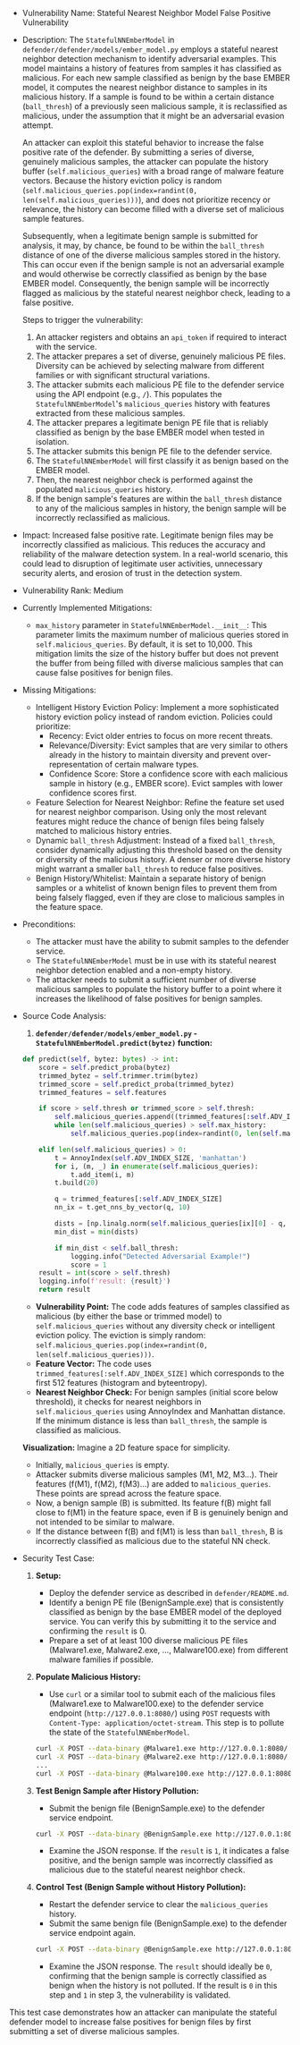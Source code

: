 - Vulnerability Name: Stateful Nearest Neighbor Model False Positive Vulnerability

- Description:
    The `StatefulNNEmberModel` in `defender/defender/models/ember_model.py` employs a stateful nearest neighbor detection mechanism to identify adversarial examples. This model maintains a history of features from samples it has classified as malicious. For each new sample classified as benign by the base EMBER model, it computes the nearest neighbor distance to samples in its malicious history. If a sample is found to be within a certain distance (`ball_thresh`) of a previously seen malicious sample, it is reclassified as malicious, under the assumption that it might be an adversarial evasion attempt.

    An attacker can exploit this stateful behavior to increase the false positive rate of the defender. By submitting a series of diverse, genuinely malicious samples, the attacker can populate the history buffer (`self.malicious_queries`) with a broad range of malware feature vectors.  Because the history eviction policy is random (`self.malicious_queries.pop(index=randint(0, len(self.malicious_queries)))`), and does not prioritize recency or relevance, the history can become filled with a diverse set of malicious sample features.

    Subsequently, when a legitimate benign sample is submitted for analysis, it may, by chance, be found to be within the `ball_thresh` distance of one of the diverse malicious samples stored in the history. This can occur even if the benign sample is not an adversarial example and would otherwise be correctly classified as benign by the base EMBER model. Consequently, the benign sample will be incorrectly flagged as malicious by the stateful nearest neighbor check, leading to a false positive.

    Steps to trigger the vulnerability:
    1. An attacker registers and obtains an `api_token` if required to interact with the service.
    2. The attacker prepares a set of diverse, genuinely malicious PE files. Diversity can be achieved by selecting malware from different families or with significant structural variations.
    3. The attacker submits each malicious PE file to the defender service using the API endpoint (e.g., `/`). This populates the `StatefulNNEmberModel`'s `malicious_queries` history with features extracted from these malicious samples.
    4. The attacker prepares a legitimate benign PE file that is reliably classified as benign by the base EMBER model when tested in isolation.
    5. The attacker submits this benign PE file to the defender service.
    6. The `StatefulNNEmberModel` will first classify it as benign based on the EMBER model.
    7. Then, the nearest neighbor check is performed against the populated `malicious_queries` history.
    8. If the benign sample's features are within the `ball_thresh` distance to any of the malicious samples in history, the benign sample will be incorrectly reclassified as malicious.

- Impact:
    Increased false positive rate. Legitimate benign files may be incorrectly classified as malicious. This reduces the accuracy and reliability of the malware detection system. In a real-world scenario, this could lead to disruption of legitimate user activities, unnecessary security alerts, and erosion of trust in the detection system.

- Vulnerability Rank: Medium

- Currently Implemented Mitigations:
    - `max_history` parameter in `StatefulNNEmberModel.__init__`: This parameter limits the maximum number of malicious queries stored in `self.malicious_queries`. By default, it is set to 10,000. This mitigation limits the size of the history buffer but does not prevent the buffer from being filled with diverse malicious samples that can cause false positives for benign files.

- Missing Mitigations:
    - Intelligent History Eviction Policy: Implement a more sophisticated history eviction policy instead of random eviction. Policies could prioritize:
        - Recency: Evict older entries to focus on more recent threats.
        - Relevance/Diversity: Evict samples that are very similar to others already in the history to maintain diversity and prevent over-representation of certain malware types.
        - Confidence Score: Store a confidence score with each malicious sample in history (e.g., EMBER score). Evict samples with lower confidence scores first.
    - Feature Selection for Nearest Neighbor:  Refine the feature set used for nearest neighbor comparison. Using only the most relevant features might reduce the chance of benign files being falsely matched to malicious history entries.
    - Dynamic `ball_thresh` Adjustment: Instead of a fixed `ball_thresh`, consider dynamically adjusting this threshold based on the density or diversity of the malicious history. A denser or more diverse history might warrant a smaller `ball_thresh` to reduce false positives.
    - Benign History/Whitelist: Maintain a separate history of benign samples or a whitelist of known benign files to prevent them from being falsely flagged, even if they are close to malicious samples in the feature space.

- Preconditions:
    - The attacker must have the ability to submit samples to the defender service.
    - The `StatefulNNEmberModel` must be in use with its stateful nearest neighbor detection enabled and a non-empty history.
    - The attacker needs to submit a sufficient number of diverse malicious samples to populate the history buffer to a point where it increases the likelihood of false positives for benign samples.

- Source Code Analysis:
    1. **`defender/defender/models/ember_model.py` - `StatefulNNEmberModel.predict(bytez)` function:**
    ```python
    def predict(self, bytez: bytes) -> int:
        score = self.predict_proba(bytez)
        trimmed_bytez = self.trimmer.trim(bytez)
        trimmed_score = self.predict_proba(trimmed_bytez)
        trimmed_features = self.features

        if score > self.thresh or trimmed_score > self.thresh:
            self.malicious_queries.append((trimmed_features[:self.ADV_INDEX_SIZE], score))
            while len(self.malicious_queries) > self.max_history:
                self.malicious_queries.pop(index=randint(0, len(self.malicious_queries)))

        elif len(self.malicious_queries) > 0:
            t = AnnoyIndex(self.ADV_INDEX_SIZE, 'manhattan')
            for i, (m, _) in enumerate(self.malicious_queries):
                t.add_item(i, m)
            t.build(20)

            q = trimmed_features[:self.ADV_INDEX_SIZE]
            nn_ix = t.get_nns_by_vector(q, 10)

            dists = [np.linalg.norm(self.malicious_queries[ix][0] - q, 1) for ix in nn_ix]
            min_dist = min(dists)

            if min_dist < self.ball_thresh:
                logging.info("Detected Adversarial Example!")
                score = 1
        result = int(score > self.thresh)
        logging.info(f'result: {result}')
        return result
    ```
    - **Vulnerability Point:** The code adds features of samples classified as malicious (by either the base or trimmed model) to `self.malicious_queries` without any diversity check or intelligent eviction policy. The eviction is simply random: `self.malicious_queries.pop(index=randint(0, len(self.malicious_queries)))`.
    - **Feature Vector:** The code uses `trimmed_features[:self.ADV_INDEX_SIZE]` which corresponds to the first 512 features (histogram and byteentropy).
    - **Nearest Neighbor Check:** For benign samples (initial score below threshold), it checks for nearest neighbors in `self.malicious_queries` using AnnoyIndex and Manhattan distance. If the minimum distance is less than `ball_thresh`, the sample is classified as malicious.

    **Visualization:**
    Imagine a 2D feature space for simplicity.
    - Initially, `malicious_queries` is empty.
    - Attacker submits diverse malicious samples (M1, M2, M3...). Their features (f(M1), f(M2), f(M3)...) are added to `malicious_queries`. These points are spread across the feature space.
    - Now, a benign sample (B) is submitted. Its feature f(B) might fall close to f(M1) in the feature space, even if B is genuinely benign and not intended to be similar to malware.
    - If the distance between f(B) and f(M1) is less than `ball_thresh`, B is incorrectly classified as malicious due to the stateful NN check.

- Security Test Case:
    1. **Setup:**
        - Deploy the defender service as described in `defender/README.md`.
        - Identify a benign PE file (BenignSample.exe) that is consistently classified as benign by the base EMBER model of the deployed service. You can verify this by submitting it to the service and confirming the `result` is 0.
        - Prepare a set of at least 100 diverse malicious PE files (Malware1.exe, Malware2.exe, ..., Malware100.exe) from different malware families if possible.

    2. **Populate Malicious History:**
        - Use `curl` or a similar tool to submit each of the malicious files (Malware1.exe to Malware100.exe) to the defender service endpoint (`http://127.0.0.1:8080/`) using `POST` requests with `Content-Type: application/octet-stream`. This step is to pollute the state of the `StatefulNNEmberModel`.
        ```bash
        curl -X POST --data-binary @Malware1.exe http://127.0.0.1:8080/ -H "Content-Type: application/octet-stream"
        curl -X POST --data-binary @Malware2.exe http://127.0.0.1:8080/ -H "Content-Type: application/octet-stream"
        ...
        curl -X POST --data-binary @Malware100.exe http://127.0.0.1:8080/ -H "Content-Type: application/octet-stream"
        ```

    3. **Test Benign Sample after History Pollution:**
        - Submit the benign file (BenignSample.exe) to the defender service endpoint.
        ```bash
        curl -X POST --data-binary @BenignSample.exe http://127.0.0.1:8080/ -H "Content-Type: application/octet-stream"
        ```
        - Examine the JSON response. If the `result` is `1`, it indicates a false positive, and the benign sample was incorrectly classified as malicious due to the stateful nearest neighbor check.

    4. **Control Test (Benign Sample without History Pollution):**
        - Restart the defender service to clear the `malicious_queries` history.
        - Submit the same benign file (BenignSample.exe) to the defender service endpoint again.
        ```bash
        curl -X POST --data-binary @BenignSample.exe http://127.0.0.1:8080/ -H "Content-Type: application/octet-stream"
        ```
        - Examine the JSON response. The `result` should ideally be `0`, confirming that the benign sample is correctly classified as benign when the history is not polluted. If the result is `0` in this step and `1` in step 3, the vulnerability is validated.

This test case demonstrates how an attacker can manipulate the stateful defender model to increase false positives for benign files by first submitting a set of diverse malicious samples.